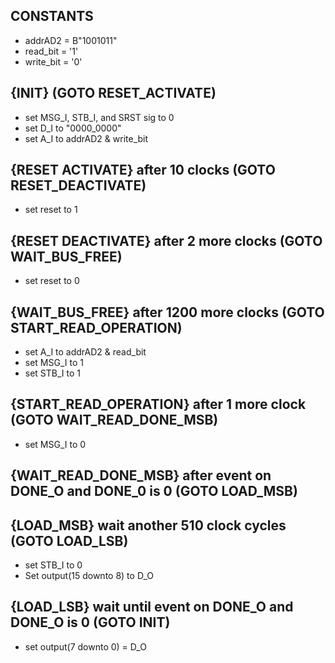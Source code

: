 ## CONSTANTS
+ addrAD2 = B"1001011"
+ read_bit = '1'
+ write_bit = '0'

## {INIT} (GOTO RESET_ACTIVATE)

+ set MSG_I, STB_I, and SRST sig to 0 
+ set D_I to "0000_0000"
+ set A_I to addrAD2 & write_bit

## {RESET ACTIVATE} after 10 clocks (GOTO RESET_DEACTIVATE)

  + set reset to 1 

## {RESET DEACTIVATE} after 2 more clocks (GOTO WAIT_BUS_FREE)

+ set reset to 0

## {WAIT_BUS_FREE} after 1200 more clocks (GOTO START_READ_OPERATION)

+ set A_I to addrAD2 & read_bit
+ set MSG_I to 1
+ set STB_I to 1

## {START_READ_OPERATION} after 1 more clock (GOTO WAIT_READ_DONE_MSB)

+ set MSG_I to 0 

## {WAIT_READ_DONE_MSB} after event on DONE_O and DONE_0 is 0  (GOTO LOAD_MSB)

## {LOAD_MSB} wait another 510 clock cycles (GOTO LOAD_LSB)

+ set STB_I to 0
+ Set output(15 downto 8) to D_O

## {LOAD_LSB} wait until event on DONE_O and DONE_O is 0 (GOTO INIT)
+ set output(7 downto 0) = D_O
